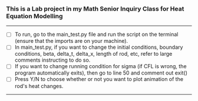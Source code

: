 ### This is a Lab project in my Math Senior Inquiry Class for Heat Equation Modelling

---

- [ ] To run, go to the main_test.py file and run the script on the terminal (ensure that the imports are on your machine).
- [ ] In main_test.py, if you want to change the initial conditions, boundary conditions, beta, delta_t, delta_x, length of rod, etc, refer to large comments instructing to do so.
- [ ] If you want to change running condition for sigma (if CFL is wrong, the program automatically exits), then go to line 50 and comment out exit()
- [ ] Press Y/N to choose whether or not you want to plot animation of the rod's heat changes.

---
